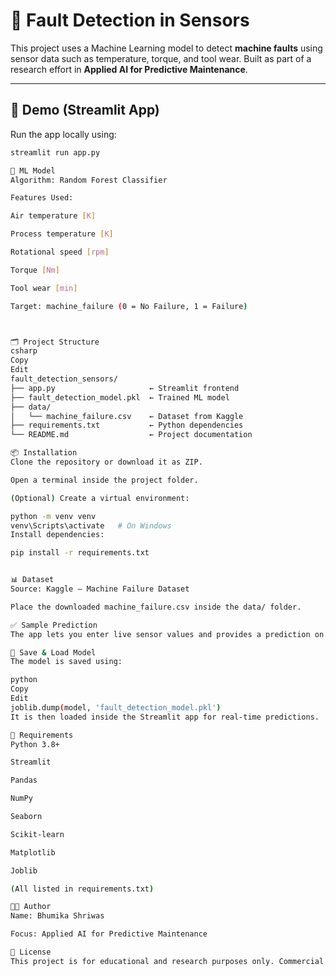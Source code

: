 # 🔧 Fault Detection in Sensors

This project uses a Machine Learning model to detect **machine faults** using sensor data such as temperature, torque, and tool wear. Built as part of a research effort in **Applied AI for Predictive Maintenance**.

---

## 🚀 Demo (Streamlit App)

Run the app locally using:

```bash
streamlit run app.py

🧠 ML Model
Algorithm: Random Forest Classifier

Features Used:

Air temperature [K]

Process temperature [K]

Rotational speed [rpm]

Torque [Nm]

Tool wear [min]

Target: machine_failure (0 = No Failure, 1 = Failure)



🗂️ Project Structure
csharp
Copy
Edit
fault_detection_sensors/
├── app.py                     ← Streamlit frontend
├── fault_detection_model.pkl  ← Trained ML model
├── data/
│   └── machine_failure.csv    ← Dataset from Kaggle
├── requirements.txt           ← Python dependencies
└── README.md                  ← Project documentation

📦 Installation
Clone the repository or download it as ZIP.

Open a terminal inside the project folder.

(Optional) Create a virtual environment:

python -m venv venv
venv\Scripts\activate   # On Windows
Install dependencies:

pip install -r requirements.txt


📊 Dataset
Source: Kaggle – Machine Failure Dataset

Place the downloaded machine_failure.csv inside the data/ folder.

✅ Sample Prediction
The app lets you enter live sensor values and provides a prediction on whether the machine is likely to fail.

💾 Save & Load Model
The model is saved using:

python
Copy
Edit
joblib.dump(model, 'fault_detection_model.pkl')
It is then loaded inside the Streamlit app for real-time predictions.

📌 Requirements
Python 3.8+

Streamlit

Pandas

NumPy

Seaborn

Scikit-learn

Matplotlib

Joblib

(All listed in requirements.txt)

👨‍🔬 Author
Name: Bhumika Shriwas

Focus: Applied AI for Predictive Maintenance

📃 License
This project is for educational and research purposes only. Commercial use is not permitted without prior approval.




